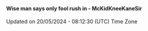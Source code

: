 #### Wise man says only fool rush in - McKidKneeKaneSir
Updated on 20/05/2024 - 08:12:30 (UTC) Time Zone
